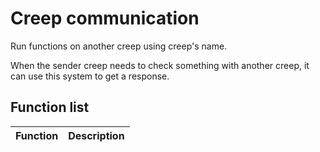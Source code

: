 # Creep communication

Run functions on another creep using creep's name.

When the sender creep needs to check something with another creep, it can use this system to get a response.

## Function list

| Function      | Description                |
|---------------|:--------------------------:|
